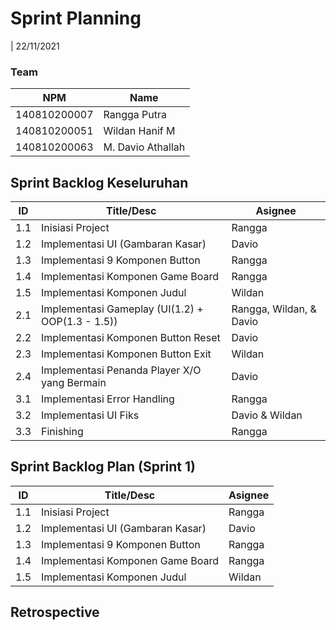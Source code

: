 # Sprint Planning 
| 22/11/2021

### Team 
| NPM           | Name        |
| ------------- |-------------|
| 140810200007  | Rangga Putra    |
| 140810200051  | Wildan Hanif M    |
| 140810200063  | M. Davio Athallah |

## Sprint Backlog Keseluruhan 
| ID  | Title/Desc | Asignee | 
| --- | ---------- | ------- | 
| 1.1 | Inisiasi Project | Rangga | 
| 1.2 | Implementasi UI (Gambaran Kasar)  | Davio |
| 1.3 | Implementasi 9 Komponen Button | Rangga |
| 1.4 | Implementasi Komponen Game Board  | Rangga |
| 1.5 | Implementasi Komponen Judul  | Wildan |
| 2.1 | Implementasi Gameplay (UI(1.2) + OOP(1.3 - 1.5)) | Rangga, Wildan, & Davio |
| 2.2 | Implementasi Komponen Button Reset | Davio |
| 2.3 | Implementasi Komponen Button Exit | Wildan |
| 2.4 | Implementasi Penanda Player X/O yang Bermain  | Davio |
| 3.1 | Implementasi Error Handling | Rangga |
| 3.2 | Implementasi UI Fiks | Davio & Wildan |
| 3.3 | Finishing | Rangga |


## Sprint Backlog Plan (Sprint 1)
| ID  | Title/Desc | Asignee | 
| --- | ---------- | ------- | 
| 1.1 | Inisiasi Project | Rangga | 
| 1.2 | Implementasi UI (Gambaran Kasar)  | Davio |
| 1.3 | Implementasi 9 Komponen Button | Rangga |
| 1.4 | Implementasi Komponen Game Board  | Rangga |
| 1.5 | Implementasi Komponen Judul  | Wildan |


## Retrospective 

